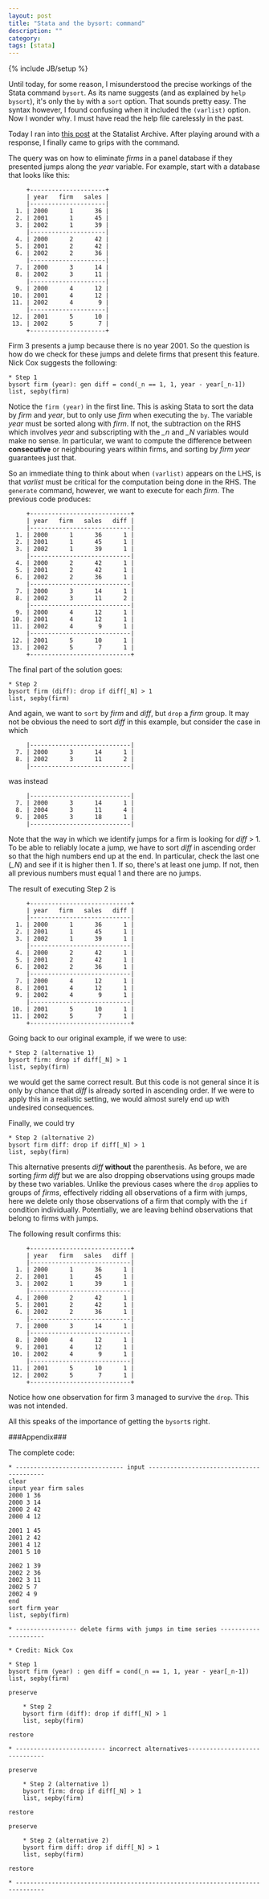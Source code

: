```yaml
---
layout: post
title: "Stata and the bysort: command"
description: ""
category: 
tags: [stata]
---
```

{% include JB/setup %}


Until today, for some reason, I misunderstood the precise workings of the
Stata command `bysort`. As its name suggests (and as explained by 
`help bysort`), it's only the `by` with a `sort` option. That sounds pretty
easy. The syntax however,
I found confusing when it included the `(varlist)` option. Now I wonder why. 
I must have read the help file carelessly in the past.

Today I ran into [this post](http://www.stata.com/statalist/archive/2013-10/msg00498.html) 
at the Statalist Archive. After playing around with a response, I 
finally came to grips with the command.

The query was on how to eliminate _firms_ in a panel database if they presented
jumps along the _year_ variable. For example, start with a 
database that looks like this:

	     +---------------------+
	     | year   firm   sales |
	     |---------------------|
	  1. | 2000      1      36 |
	  2. | 2001      1      45 |
	  3. | 2002      1      39 |
	     |---------------------|
	  4. | 2000      2      42 |
	  5. | 2001      2      42 |
	  6. | 2002      2      36 |
	     |---------------------|
	  7. | 2000      3      14 |
	  8. | 2002      3      11 |
	     |---------------------|
	  9. | 2000      4      12 |
	 10. | 2001      4      12 |
	 11. | 2002      4       9 |
	     |---------------------|
	 12. | 2001      5      10 |
	 13. | 2002      5       7 |
	     +---------------------+

Firm 3 presents a jump because there is no year 2001. So the question is 
how do we check for these jumps and delete firms that present this feature.
Nick Cox suggests the following:

	* Step 1
	bysort firm (year): gen diff = cond(_n == 1, 1, year - year[_n-1])
	list, sepby(firm)

Notice the `firm (year)` in the first line. This is asking Stata to sort
the data by _firm_ and _year_, but to only use _firm_ when executing the
`by`. The variable _year_ must be sorted along with  _firm_. If not, 
the subtraction on the RHS which involves _year_ and subscripting with the
_\_n_ and _\_N_ variables would make no sense. In particular, we want to 
compute the difference between **consecutive** or neighbouring years within
firms, and sorting by _firm_ _year_ guarantees just that. 

So an immediate thing to think about when `(varlist)` appears on the
LHS, is that _varlist_ must be critical for the computation being done 
in the RHS. The `generate` command, however, we want to execute for each _firm_.
The previous code produces:

	     +----------------------------+
	     | year   firm   sales   diff |
	     |----------------------------|
	  1. | 2000      1      36      1 |
	  2. | 2001      1      45      1 |
	  3. | 2002      1      39      1 |
	     |----------------------------|
	  4. | 2000      2      42      1 |
	  5. | 2001      2      42      1 |
	  6. | 2002      2      36      1 |
	     |----------------------------|
	  7. | 2000      3      14      1 |
	  8. | 2002      3      11      2 |
	     |----------------------------|
	  9. | 2000      4      12      1 |
	 10. | 2001      4      12      1 |
	 11. | 2002      4       9      1 |
	     |----------------------------|
	 12. | 2001      5      10      1 |
	 13. | 2002      5       7      1 |
	     +----------------------------+

The final part of the solution goes:

	* Step 2
	bysort firm (diff): drop if diff[_N] > 1
	list, sepby(firm)

And again, we want to `sort` by _firm_ and _diff_, but `drop` a _firm_ group.
It may not be obvious the need to sort _diff_ in this example, 
but consider the case in which

	     |----------------------------|
	  7. | 2000      3      14      1 |
	  8. | 2002      3      11      2 |
	     |----------------------------|

was instead

	     |----------------------------|
	  7. | 2000      3      14      1 |
	  8. | 2004      3      11      4 |
	  9. | 2005      3      18      1 |
	     |----------------------------|

Note that the way in which we identify jumps for a firm is looking for
 _diff_ > 1.
To be able to reliably locate a jump, we have to sort _diff_ in ascending
order so that the high numbers end up at the end. In particular, check the last
one (_\_N_) and see if it is higher then 1. If so, there's at least one jump.
If not, then all previous numbers must equal 1 and there are no jumps. 

The result of executing Step 2 is

	     +----------------------------+
	     | year   firm   sales   diff |
	     |----------------------------|
	  1. | 2000      1      36      1 |
	  2. | 2001      1      45      1 |
	  3. | 2002      1      39      1 |
	     |----------------------------|
	  4. | 2000      2      42      1 |
	  5. | 2001      2      42      1 |
	  6. | 2002      2      36      1 |
	     |----------------------------|
	  7. | 2000      4      12      1 |
	  8. | 2001      4      12      1 |
	  9. | 2002      4       9      1 |
	     |----------------------------|
	 10. | 2001      5      10      1 |
	 11. | 2002      5       7      1 |
	     +----------------------------+

Going back to our original example, if we were to use:

	* Step 2 (alternative 1)
	bysort firm: drop if diff[_N] > 1
	list, sepby(firm)

we would get the same correct result. But this code is not general since
it is only by chance that _diff_ is already sorted in ascending order.
If we were to apply this in a realistic setting, we would almost surely
end up with undesired consequences.

Finally, we could try

	* Step 2 (alternative 2)
	bysort firm diff: drop if diff[_N] > 1
	list, sepby(firm)

This alternative presents _diff_ **without** the parenthesis. As before, 
we are sorting _firm_ _diff_ but we are also dropping observations using
groups made by these two variables. Unlike the previous cases where the
`drop` applies to groups of _firms_, effectively ridding all observations
of a firm with jumps, here we delete only those observations of a firm that 
comply with the `if` condition individually.
Potentially, we are leaving behind observations that belong to firms with 
jumps.

The following result confirms this:

	     +----------------------------+
	     | year   firm   sales   diff |
	     |----------------------------|
	  1. | 2000      1      36      1 |
	  2. | 2001      1      45      1 |
	  3. | 2002      1      39      1 |
	     |----------------------------|
	  4. | 2000      2      42      1 |
	  5. | 2001      2      42      1 |
	  6. | 2002      2      36      1 |
	     |----------------------------|
	  7. | 2000      3      14      1 |
	     |----------------------------|
	  8. | 2000      4      12      1 |
	  9. | 2001      4      12      1 |
	 10. | 2002      4       9      1 |
	     |----------------------------|
	 11. | 2001      5      10      1 |
	 12. | 2002      5       7      1 |
	     +----------------------------+

Notice how one observation for firm 3 managed to survive the `drop`.
This was not intended.

All this speaks of the importance of getting the `bysort`s right. 

###Appendix###

The complete code:

	* ------------------------------ input -----------------------------------------
	clear
	input year firm sales
	2000 1 36
	2000 3 14
	2000 2 42
	2000 4 12

	2001 1 45
	2001 2 42
	2001 4 12
	2001 5 10

	2002 1 39
	2002 2 36
	2002 3 11
	2002 5 7
	2002 4 9
	end
	sort firm year
	list, sepby(firm)

	* ----------------- delete firms with jumps in time series ---------------------

	* Credit: Nick Cox

	* Step 1
	bysort firm (year) : gen diff = cond(_n == 1, 1, year - year[_n-1])
	list, sepby(firm)

	preserve

		* Step 2
		bysort firm (diff): drop if diff[_N] > 1
		list, sepby(firm)

	restore

	* ------------------------- incorrect alternatives------------------------------

	preserve

		* Step 2 (alternative 1)
		bysort firm: drop if diff[_N] > 1
		list, sepby(firm)

	restore

	preserve

		* Step 2 (alternative 2)
		bysort firm diff: drop if diff[_N] > 1
		list, sepby(firm)

	restore

	* ------------------------------------------------------------------------------



